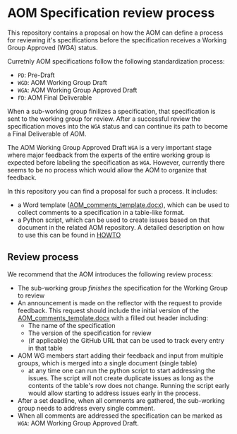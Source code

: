 # AOM Specification review process

This repository contains a proposal on how the AOM can define a process for reviewing it's specifications before the specification receives a Working Group Approved (WGA) status.

Curretnly AOM specifications follow the following standardization process:

- `PD`: Pre-Draft
- `WGD`: AOM Working Group Draft
- `WGA`: AOM Working Group Approved Draft
- `FD`: AOM Final Deliverable

When a sub-working group finilizes a specification, that specification is sent to the working group for review.
After a successful review the specification moves into the `WGA` status and can continue its path to become a Final Deliverable of AOM.

The AOM Working Group Approved Draft `WGA` is a very important stage where major feedback from the experts of the entire working group is expected before labeling the specification as `WGA`. However, currently there seems to be no process which would allow the AOM to organize that feedback.

In this repository you can find a proposal for such a process. It includes:

- a Word template ([AOM_comments_template.docx](./data/AOM_comments_template.docx)), which can be used to collect comments to a specification in a table-like format.
- a Python script, which can be used to create issues based on that document in the related AOM repository. A detailed description on how to use this can be found in [HOWTO](HOWTO.md)

## Review process
We recommend that the AOM introduces the following review process:

- The sub-working group *finishes* the specification for the Working Group to review
- An announcement is made on the reflector with the request to provide feedback. This request should include the initial version of the [AOM_comments_template.docx](./data/AOM_comments_template.docx) with a filled out header including:
  - The name of the specification
  - The version of the specification for review
  - (if applicable) the GitHub URL that can be used to track every entry in that table
- AOM WG members start adding their feedback and input from multiple groups, which is merged into a single document (single table)
  - at any time one can run the python script to start addressing the issues. The script will not create duplicate issues as long as the contents of the table's row does not change. Running the script early would allow starting to address issues early in the process.
- After a set deadline, when all comments are gathered, the sub-working group needs to address every single comment.
- When all comments are addressed the specification can be marked as `WGA`: AOM Working Group Approved Draft.
